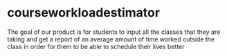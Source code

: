 # courseworkloadestimator
The goal of our product is for students to input all the classes that they are taking and get a report of an average amount of time worked outside the class in order for them to be able to schedule their lives better
